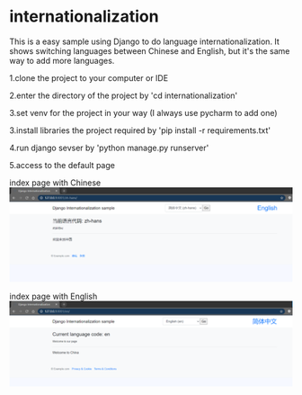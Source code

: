 # internationalization

This is a easy sample using Django to do language internationalization. It shows switching languages between Chinese and English, but it's the same way to add more languages.

1.clone the project to your computer or IDE

2.enter the directory of the project by 'cd internationalization'

3.set venv for the project in your way (I always use pycharm to add one)

3.install libraries the project required by 
'pip install -r requirements.txt'

4.run django sevser by 
'python manage.py runserver'

5.access to the default page

index page with Chinese
![image](https://github.com/LeiLazarov/images/blob/master/internationalization/Chinese.jpg)

index page with English
![image](https://github.com/LeiLazarov/images/blob/master/internationalization/English.jpg)
